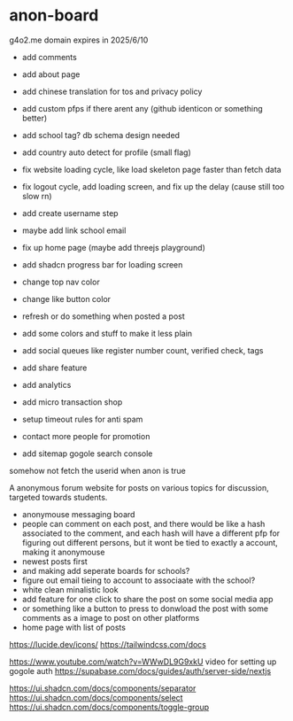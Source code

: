 # anon-board

g4o2.me domain expires in 2025/6/10

- add comments
- add about page
- add chinese translation for tos and privacy policy
- add custom pfps if there arent any (github identicon or something better)
- add school tag? db schema design needed
- add country auto detect for profile (small flag)
- fix website loading cycle, like load skeleton page faster than fetch data
- fix logout cycle, add loading screen, and fix up the delay
  (cause still too slow rn)
- add create username step
- maybe add link school email
- fix up home page (maybe add threejs playground)
- add shadcn progress bar for loading screen
- change top nav color
- change like button color
- refresh or do something when posted a post
- add some colors and stuff to make it less plain

- add social queues like register number count, verified check, tags
- add share feature
- add analytics
- add micro transaction shop
- setup timeout rules for anti spam
- contact more people for promotion
- add sitemap gogole search console

somehow not fetch the userid when anon is true

A anonymous forum website for posts on various topics for discussion, targeted towards students.

- anonymouse messaging board
- people can comment on each post, and there would be like a hash associated to the comment, and each hash will
  have a different pfp for figuring out different persons, but it wont be tied to exactly a account, making it anonymouse
- newest posts first
- and making add seperate boards for schools?
- figure out email tieing to account to associaate with the school?
- white clean minalistic look
- add feature for one click to share the post on some social media app
- or something like a button to press to donwload the post with some comments as a image to post on other platforms
- home page with list of posts

https://lucide.dev/icons/
https://tailwindcss.com/docs

https://www.youtube.com/watch?v=WWwDL9G9xkU
video for setting up gogole auth
https://supabase.com/docs/guides/auth/server-side/nextjs

https://ui.shadcn.com/docs/components/separator
https://ui.shadcn.com/docs/components/select
https://ui.shadcn.com/docs/components/toggle-group
